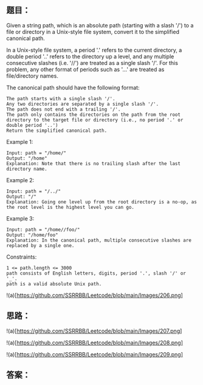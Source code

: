 ## 题目：
Given a string path, which is an absolute path (starting with a slash '/') to a file or directory in a Unix-style file system, convert it to the simplified canonical path.

In a Unix-style file system, a period '.' refers to the current directory, a double period '..' refers to the directory up a level, 
and any multiple consecutive slashes (i.e. '//') are treated as a single slash '/'. For this problem, any other format of periods such as '...' are treated as file/directory names.

The canonical path should have the following format:
```
The path starts with a single slash '/'.
Any two directories are separated by a single slash '/'.
The path does not end with a trailing '/'.
The path only contains the directories on the path from the root directory to the target file or directory (i.e., no period '.' or double period '..')
Return the simplified canonical path.
```
 
Example 1:
```
Input: path = "/home/"
Output: "/home"
Explanation: Note that there is no trailing slash after the last directory name.
```

Example 2:
```
Input: path = "/../"
Output: "/"
Explanation: Going one level up from the root directory is a no-op, as the root level is the highest level you can go.
```
Example 3:
```
Input: path = "/home//foo/"
Output: "/home/foo"
Explanation: In the canonical path, multiple consecutive slashes are replaced by a single one.
```

Constraints:
```
1 <= path.length <= 3000
path consists of English letters, digits, period '.', slash '/' or '_'.
path is a valid absolute Unix path.
```
!(a)[https://github.com/SSRRBB/Leetcode/blob/main/Images/206.png]


## 思路：

!(a)[https://github.com/SSRRBB/Leetcode/blob/main/Images/207.png]

!(a)[https://github.com/SSRRBB/Leetcode/blob/main/Images/208.png]

!(a)[https://github.com/SSRRBB/Leetcode/blob/main/Images/209.png]

## 答案：
```python

```
